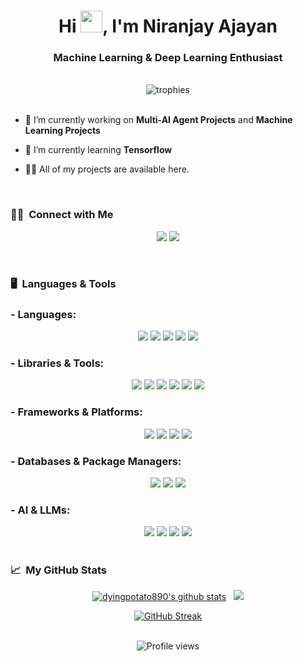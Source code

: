 <h1 align="center">Hi </b><img src="https://media.giphy.com/media/hvRJCLFzcasrR4ia7z/giphy.gif" width="35">, I'm Niranjay Ajayan</h1>
<h3 align="center">Machine Learning & Deep Learning Enthusiast</h3>
<br>

<div align="center">
  <img src="https://github-profile-trophy.vercel.app/?username=dyingpotato890&column=8&theme=onedark&rank=SECRET,SSS,SS,S,AAA,AA,A,B,C&no-bg=true" alt="trophies" align="center" />
</div>
<br />

- 🔭 I’m currently working on **Multi-AI Agent Projects** and **Machine Learning Projects**

- 🌱 I’m currently learning **Tensorflow**

- 👨‍💻 All of my projects are available here.

<br>

### 🤝🏻 &nbsp;Connect with Me

<p align="center">
  <a href="https://www.linkedin.com/in/niranjayajayan/"><img src="https://img.shields.io/badge/linkedin-%230077B5.svg?style=for-the-badge&logo=linkedin&logoColor=white"/></a>
  <a href="mailto:nirudrive@gmail.com"><img src="https://img.shields.io/badge/Gmail-D14836?style=for-the-badge&logo=gmail&logoColor=white"/></a>
</p>
<br>

### 🖥️ &nbsp;Languages & Tools

### - **Languages:**  
<div align="center">
  <img src="https://img.shields.io/badge/Python-3776AB.svg?style=for-the-badge&logo=Python&logoColor=white">
  <img src="https://img.shields.io/badge/java-%23ED8B00.svg?style=for-the-badge&logo=openjdk&logoColor=white">
  <img src="https://img.shields.io/badge/C-A8B9CC.svg?style=for-the-badge&logo=C&logoColor=black">
  <img src="https://img.shields.io/badge/html5-%23E34F26.svg?style=for-the-badge&logo=html5&logoColor=white">
  <img src="https://img.shields.io/badge/JavaScript-F7DF1E.svg?style=for-the-badge&logo=JavaScript&logoColor=black">
</div>

### - **Libraries & Tools:**  
<div align="center">
  <img src="https://img.shields.io/badge/Jupyter-F37626.svg?style=for-the-badge&logo=Jupyter&logoColor=white">
  <img src="https://img.shields.io/badge/pandas-150458.svg?style=for-the-badge&logo=pandas&logoColor=white">
  <img src="https://img.shields.io/badge/NumPy-013243.svg?style=for-the-badge&logo=NumPy&logoColor=white">
  <img src="https://img.shields.io/badge/scikit--learn-%23F7931E.svg?style=for-the-badge&logo=scikit-learn&logoColor=white">
  <img src="https://img.shields.io/badge/opencv-%23white.svg?style=for-the-badge&logo=opencv&logoColor=white">
  <img src="https://img.shields.io/badge/Postman-FF6C37?logo=postman&logoColor=fff&style=for-the-badge">
</div>

### - **Frameworks & Platforms:**  
<div align="center">
  <img src="https://img.shields.io/badge/TensorFlow-FF6F00.svg?style=for-the-badge&logo=TensorFlow&logoColor=white">
  <img src="https://img.shields.io/badge/CrewAI-FF5A50?logo=crewai&logoColor=fff&style=for-the-badge">
  <img src="https://img.shields.io/badge/Flask-000000?style=for-the-badge&logo=flask&logoColor=white">
  <img src="https://img.shields.io/badge/node.js-6DA55F?style=for-the-badge&logo=node.js&logoColor=white">
</div>

### - **Databases & Package Managers:**  
<div align="center">
  <img src="https://img.shields.io/badge/MongoDB-%234ea94b.svg?style=for-the-badge&logo=mongodb&logoColor=white">
  <img src="https://img.shields.io/badge/MySQL-4479A1.svg?style=for-the-badge&logo=MySQL&logoColor=white">
  <img src="https://img.shields.io/badge/npm-CB3837.svg?style=for-the-badge&logo=npm&logoColor=white">
</div>

### - **AI & LLMs:**  
<div align="center">
  <img src="https://img.shields.io/badge/Gemini-4285F4.svg?style=for-the-badge&logo=Google&logoColor=white">
  <img src="https://img.shields.io/badge/ChatGPT-00A67E.svg?style=for-the-badge&logo=openai&logoColor=white">
  <img src="https://img.shields.io/badge/LLama-800000.svg?style=for-the-badge&logo=meta&logoColor=white">
  <img src="https://img.shields.io/badge/HuggingFace-FFCC00.svg?style=for-the-badge&logo=huggingface&logoColor=black">
</div>
<br>

### 📈 &nbsp;My GitHub Stats

<p align="center">
  <a href="https://github.com/dyingpotato890">
    <img src="https://github-readme-stats.vercel.app/api?username=dyingpotato890&show_icons=true&include_all_commits=true&count_private=true&theme=tokyonight&hide_border=true" alt="dyingpotato890's github stats" /></a>&nbsp;&nbsp;
  <a href="https://github.com/dyingpotato890">
    <img src="https://github-readme-stats.vercel.app/api/top-langs/?username=dyingpotato890&layout=compact&theme=tokyonight&hide_border=true&langs_count=8&count_private=true&show_icons=true" />
  </a>
  <p align = "center">
    <a href="https://git.io/streak-stats"><img src="https://github-readme-streak-stats.herokuapp.com?user=dyingpotato890&theme=tokyonight&date_format=M%20j%5B%2C%20Y%5D" alt="GitHub Streak" />
    </a>
  </p>
</p>
<br>

<div align="center">
  <img src="https://komarev.com/ghpvc/?username=dyingpotato890&color=red&style=flat-square" alt="Profile views" />
</div>
